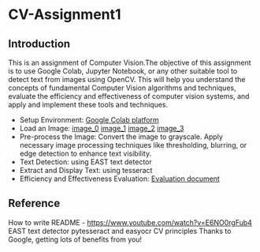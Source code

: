 # CV-Assignment1

## Introduction
  This is an assignment of Computer Vision.The objective of this assignment is to use Google Colab, Jupyter Notebook, or any other suitable tool to detect text from images using OpenCV. This will help you understand the concepts of fundamental Computer Vision algorithms and techniques, evaluate the efficiency and effectiveness of computer vision systems, and apply and implement these tools and techniques. 

* Setup Environment: <a href = "https://colab.research.google.com/">Google Colab platform</a>
* Load an Image:
  <a href = "https://github.com/Hanzo-neverdie/CV-Assignment1/blob/main/image_0.jpg">image_0</a>
  <a href = "https://github.com/Hanzo-neverdie/CV-Assignment1/blob/main/image_1.jpg">image_1</a>
  <a href = "https://github.com/Hanzo-neverdie/CV-Assignment1/blob/main/image_2.jpg">image_2</a>
  <a href = "https://github.com/Hanzo-neverdie/CV-Assignment1/blob/main/image_3.jpg">image_3</a>
* Pre-process the Image:
  Convert the image to grayscale.
  Apply necessary image processing techniques like thresholding, blurring, or edge detection to enhance text visibility.
* Text Detection: using EAST text detector
* Extract and Display Text: using tesseract
* Efficiency and  Effectiveness Evaluation:
  <a href = "https://github.com/Hanzo-neverdie/CV-Assignment1/blob/main/evaluation%20of%20my%20text%20detection%20system.docx">Evaluation document</a>

## Reference
  How to write README - https://www.youtube.com/watch?v=E6NO0rgFub4
  EAST text detector <a href = "https://pyimagesearch.com/2018/08/20/opencv-text-detection-east-text-detector/"></a>
  pytesseract and easyocr <a href = "https://www.youtube.com/watch?v=oyqNdcbKhew&t=554s"></a>
  CV principles <a href = "https://docs.opencv.org/4.x/df/d54/tutorial_py_features_meaning.html"></a>
  Thanks to Google, getting lots of benefits from you!
